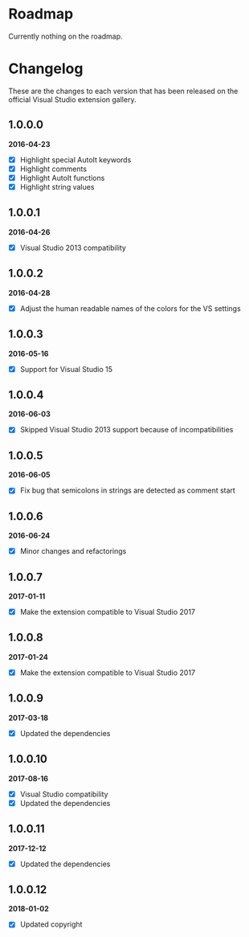 # Roadmap

Currently nothing on the roadmap.

# Changelog

These are the changes to each version that has been released
on the official Visual Studio extension gallery.

## 1.0.0.0

**2016-04-23**

- [x] Highlight special AutoIt keywords
- [x] Highlight comments
- [x] Highlight AutoIt functions
- [x] Highlight string values

## 1.0.0.1

**2016-04-26**

- [x] Visual Studio 2013 compatibility

## 1.0.0.2

**2016-04-28**

- [x] Adjust the human readable names of the colors for the VS settings 

## 1.0.0.3

**2016-05-16**

- [x] Support for Visual Studio 15 

## 1.0.0.4

**2016-06-03**

- [x] Skipped Visual Studio 2013 support because of incompatibilities

## 1.0.0.5

**2016-06-05**

- [x] Fix bug that semicolons in strings are detected as comment start

## 1.0.0.6

**2016-06-24**

- [x] Minor changes and refactorings

## 1.0.0.7

**2017-01-11**

- [x] Make the extension compatible to Visual Studio 2017

## 1.0.0.8

**2017-01-24**

- [x] Make the extension compatible to Visual Studio 2017

## 1.0.0.9

**2017-03-18**

- [x] Updated the dependencies

## 1.0.0.10

**2017-08-16**

- [x] Visual Studio compatibility
- [x] Updated the dependencies

## 1.0.0.11

**2017-12-12**

- [x] Updated the dependencies

## 1.0.0.12

**2018-01-02**

- [x] Updated copyright
